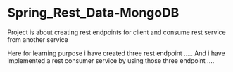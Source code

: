# Spring_Rest_Data-MongoDB
Project is about creating rest endpoints for client and consume rest service from another service

Here for learning purpose i have created three rest endpoint .....
And i have implemented a rest consumer service by using those three endpoint ....  
